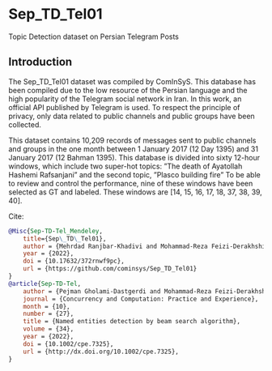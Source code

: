 # Sep_TD_Tel01
Topic Detection dataset on Persian Telegram Posts

## Introduction
The Sep_TD_Tel01 dataset was compiled by ComInSyS. This database has been compiled due to the low resource of the Persian language and the high popularity of the Telegram social network in Iran. In this work, an official API published by Telegram is used. To respect the principle of privacy, only data related to public channels and public groups have been collected.

This dataset contains 10,209 records of messages sent to public channels and groups in the one month between 1 January 2017 (12 Day 1395) and 31 January 2017 (12 Bahman 1395). This database is divided into sixty 12-hour windows, which include two super-hot topics: ”The death of Ayatollah Hashemi Rafsanjani” and the second topic, ”Plasco building fire” To be able to review and control the performance, nine of these windows have been selected as GT and labeled. These windows are [14, 15, 16, 17, 18, 37, 38, 39, 40].


Cite:
```bib
@Misc{Sep-TD-Tel_Mendeley,
	title={Sep\_TD\_Tel01},
	author = {Mehrdad Ranjbar-Khadivi and Mohammad-Reza Feizi-Derakhshi and Aynaz Forouzandeh and Pejman Gholami and Ali-Reza Feizi-Derakhshi and Elnaz Zafarani-Moattar},
	year = {2022},
	doi = {10.17632/372rnwf9pc},
	url = {https://github.com/cominsys/Sep_TD_Tel01}
}
@article{Sep-TD-Tel,
	author = {Pejman Gholami-Dastgerdi and Mohammad-Reza Feizi‐Derakhshi and Aynaz Forouzandeh},
	journal = {Concurrency and Computation: Practice and Experience},
	month = {10},
	number = {27},
	title = {Named entities detection by beam search algorithm},
	volume = {34},
	year = {2022},
	doi = {10.1002/cpe.7325},
	url = {http://dx.doi.org/10.1002/cpe.7325},
}
